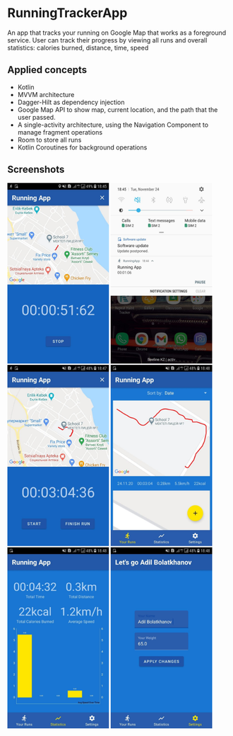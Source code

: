 # RunningTrackerApp
An app that tracks your running on Google Map that works as a foreground service. User can
track their progress by viewing all runs and overall statistics: calories burned, distance, time, speed

## Applied concepts
* Kotlin
* MVVM architecture
* Dagger-Hilt as dependency injection
* Google Map API to show map, current location, and the path that the user passed.
* A single-activity architecture, using the Navigation Component to manage fragment operations
* Room to store all runs
* Kotlin Coroutines for background operations

## Screenshots
 
<img src="screen/start.jpg" width="230"/> <img src="screen/fore.jpg" width="230"/> <img src="screen/pause.jpg" width="230"/>
<img src="screen/allRun.jpg" width="230"/> <img src="screen/stat.jpg" width="230"/> <img src="screen/setting.jpg" width="230"/>
